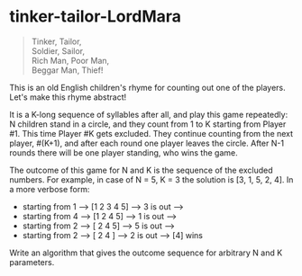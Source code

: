 # tinker-tailor-LordMara

> Tinker, Tailor, <br>
> Soldier, Sailor, <br>
> Rich Man, Poor Man, <br>
> Beggar Man, Thief! <br>

This is an old English children's rhyme for counting out one of the players. Let's make this rhyme abstract!

It is a K-long sequence of syllables after all, and play this game repeatedly: N children stand in a circle, and they count from 1 to K starting from Player #1. This time Player #K gets excluded. They continue counting from the next player, #(K+1), and after each round one player leaves the circle. After N-1 rounds there will be one player standing, who wins the game.

The outcome of this game for N and K is the sequence of the excluded numbers. For example, in case of N = 5, K = 3 the solution is \[3, 1, 5, 2, 4]. In a more verbose form:

  * starting from 1 --> \[1 2 3 4 5] --> 3 is out -->
  * starting from 4 --> \[1 2    4 5] --> 1 is out -->
  * starting from 2 --> \[   2    4 5] --> 5 is out -->
  * starting from 2 --> \[   2    4   ] --> 2 is out --> \[4] wins
  
Write an algorithm that gives the outcome sequence for arbitrary N and K parameters.
